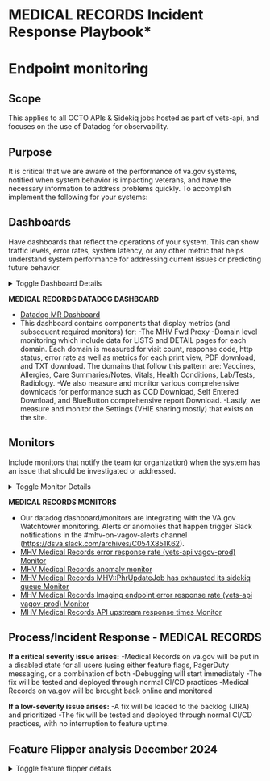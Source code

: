 # MEDICAL RECORDS Incident Response Playbook* 


# Endpoint monitoring

## Scope 
This applies to all OCTO APIs & Sidekiq jobs hosted as part of vets-api, and focuses on the use of Datadog for observability.

## Purpose
It is critical that we are aware of the performance of va.gov systems, notified when system behavior is impacting veterans, 
and have the necessary information to address problems quickly.  To accomplish implement the following for your systems:

## Dashboards
Have dashboards that reflect the operations of your system.  This can show traffic levels, error rates, system latency, or any 
other metric that helps understand system performance for addressing current issues or predicting future behavior.  

<details>
  <summary>Toggle Dashboard Details</summary>

### Dashboard recommendations
- For quantitative data that is measured over time look into using metrics, or creating custom metrics.  Metrics are faster to query,
  and are retained in an indexed state for longer.  Generally *do not* tag metrics with highly unique values (like IDs) because
  it can greatly increase the cost.  Look into the use of statsd for publishing clear quantitative data from vets-api code.
- For qualitative data that requires more context consider the use of logs.  When possible logs should be written out in a JSON format
  to permit better searchability.
- It is recommended to include APM timeseries metrics for errors in your Dashboards.  APM will only show error cases, and has a more limited
  duration, but it's click-through capability to show rich debugging data is useful.  We recommend noting that APM widgets on a Dashboard
  have the click-through capability so users can easily find them.
- When appropriate it is recommended to create a dashboard that models behavior for high impact/risk launches, showing the impact of changes
  and identifying new errors that happen post-launch.  This type of dashboard can often be deleted or incorporated into other dashboards
  after a successful release.
</details>

**MEDICAL RECORDS DATADOG DASHBOARD**
- [Datadog MR Dashboard](https://vagov.ddog-gov.com/dashboard/8tk-8fe-cin/mhv-medical-records?refresh_mode=sliding&from_ts=1696699383284&to_ts=1699291383284&live=true)
- This dashboard contains components that display metrics (and subsequent required monitors) for:
  -The MHV Fwd Proxy
  -Domain level monitoring which include data for LISTS and DETAIL pages for each domain.  Each domain is measured for visit count, response code, http status, error rate as well as metrics for each print view, PDF download, and TXT download.  The domains that follow this pattern are: Vaccines, Allergies, Care Summaries/Notes, Vitals, Health Conditions, Lab/Tests, Radiology.
  -We also measure and monitor various comprehensive downloads for performance such as CCD Download, Self Entered Download, and BlueButton comprehensive report Download.
  -Lastly, we measure and monitor the Settings (VHIE sharing mostly) that exists on the site.


## Monitors
Include monitors that notify the team (or organization) when the system has an issue that should be investigated or addressed.

<details>
  <summary>Toggle Monitor Details</summary>

  ### Monitor types
*A team can determine the specific functionality that should be monitored based on the system's functionality, but we generally 
expect that the following three scenarios will be covered:*
- **High error counts** - cases where the system produces unexpectedly high number of errors
- **Anomonously low traffic** - the system encounters less traffic than expected for a given period of time.  This is often
  indicative of a failure elsewhere upstream in the system.
- **Silent failures in processing** - You should have monitors for any case where the system can encounters failures that impacts a
  veteran submission.  *This is crucially important for cases where a Veteran is not aware that their submission has failed - the
  requirement is that every one of these cases is addressed*
- *Any other cases that the team feels is important to provide a reliable, responsive service to Veterans.*

### Monitor recommendations
- Make monitor alerts *actionable*.  Frequent non-actionable monitor alerts lead teams to ignore monitors and
  eventually miss important issues.
- Expect to have to iterate on monitor thresholds and messages to ensure that they are actionable over time.
- Have a process for communicating monitor alerts.  Typically monitors alerts are configured to send a message to a Slack channel,
  which provides visibility and a historical record.
  - Viewers should have a way to identify the status of an alert (emojis or replies)
  - It is recommended to have a separate channel for monitoring Slack notifications because alerts can
    overwhelm a more general channel.
- DO NOT put any PII or PHI in a notification message ever.  
- DO NOT group large numbers of controller actions into single alerts unless there is a particular reason to do so.  Grouped
- Consider using the default_zero() function when measuring traffic that can often drop to zero.  Empty result sets often do not
  respond to low traffic in expected ways
- Whenever possible try to segment errors by cause: a monitor is much more useful and reduces team toil if it specifically notes that
  the issue is being, (for instance), caused by an upstream system or TIC latency.
- Include clear guidance for different target groups in monitor alerts
- Only include monitor warnings (as opposed to alerts) if there is a team that is specifically going to act on them.

## Process expectations
- It is expected that teams will monitor alert notifications and deal with them appropriately for their respective products.
- Monitor alert notifications should include links to playbooks that explain how to review and address alerts.
- If a team finds they are receiving too many or too few alerts, adjust the parameters or methology for the monitor.  

## SLOs and Business/Product Metrics
- This document is focused on operational metrics for well running applications, but Datadog can also be used for providing business
  metrics using tools like SLOs.

## Watch Officer (watchtower) Process
- High priority applications may need to be included in the Watchtower program
- Guidelines on the Watchtower can be found [here](https://depo-platform-documentation.scrollhelp.site/developer-docs/watchtower-integration)
- Teams can mark monitors for Watch Officer review by adding the `watchtower` tag to the monitor.
- Be sure to that all Watchtower include clear instructions for the Watch Officer to follow

## General
- ALWAYS check with Dashboard, Monitor, and SLO Owners prior to making changes to them.  

## Access rights
- For reviewing Dashboards, Monitors, and SLOs a user can request `datadog readonly` role access.  If a user needs access to create or modify
  dashboards, monitors, or SLOs they can request `VFS Team Pilot` role access
</details>

**MEDICAL RECORDS MONITORS**
- Our datadog dashboard/monitors are integrating with the VA.gov Watchtower monitoring.  Alerts or anomolies that happen trigger Slack notifications in the #mhv-on-vagov-alerts channel (https://dsva.slack.com/archives/C054X851K62).
- [MHV Medical Records error response rate (vets-api vagov-prod) Monitor](https://vagov.ddog-gov.com/monitors/199793) 
- [MHV Medical Records anomaly monitor](https://vagov.ddog-gov.com/monitors/199800)
- [MHV Medical Records MHV::PhrUpdateJob has exhausted its sidekiq queue Monitor](https://vagov.ddog-gov.com/monitors/199803)
- [MHV Medical Records Imaging endpoint error response rate (vets-api vagov-prod) Monitor](https://vagov.ddog-gov.com/monitors/303429)
- [MHV Medical Records API upstream response times Monitor](https://vagov.ddog-gov.com/monitors/172423)

## Process/Incident Response - MEDICAL RECORDS

**If a critical severity issue arises:**
-Medical Records on va.gov will be put in a disabled state for all users (using either feature flags, PagerDuty messaging, or a combination of both
-Debugging will start immediately
-The fix will be tested and deployed through normal CI/CD practices
-Medical Records on va.gov will be brought back online and monitored

**If a low-severity issue arises:**
-A fix will be loaded to the backlog (JIRA) and prioritized
-The fix will be tested and deployed through normal CI/CD practices, with no interruption to feature uptime.

## Feature Flipper analysis December 2024
<details>
  <summary>Toggle feature flipper details</summary>   
  
| Feature Toggle Name                      | Description                                                                      | Current State | 
| ---------------------------------------- | -------------------------------------------------------------------------------- | ------------- | 
| mhvMedicationsDisplayAllergies           | Show Allergies                                                                   | true          |                       
| mhvMedicalRecordsDisplayVaccines         | Show Vaccines                                                                    | true          |                       
| mhvMedicalRecordsDisplayVitals           | Show Vitals                                                                      | true          |                       
| mhvMedicalRecordsDisplayLabsAndTests     | Show Labs/Test                                                                   | true          |                       
| mhvMedicalRecordsDisplayConditions       | Show Conditions                                                                  | true          |                       
| mhvMedicalRecordsDisplayNotes            | Show Notes                                                                       | true          |                       
| mhvMedicalRecordsDisplaySettingsPage     | Show Settings                                                                    | false         |                       
| mhvIntegrationMedicalRecordsToPhase1     | Download:<br>-Blue Button<br>-CCD<br>-Self-Entered Data<br>Hides:<br>-Learn More | false         |                       
| mhvTransitionalMedicalRecordsLandingPage | Show `Coming Soon`<br>landing page                                                                                 | true          |                       
| mhvMedicalRecordsAllowTxtDownloads       | Enables:<br> Print and Download<br>on domain pages                              | true          |                       
| mhvMedicalRecordsToVaGovRelease          | Enable overalll access to MR                                                     | true          |                       
| mhvMedicalRecordsRedactFHIRClientLogs    | vets-api - hide PII in logs                                                      | false         |                       
| mhvMedicalRecordsNewEligibilityCheck     | vets-api - use new eligibility<br>check instead of relying on<br>account type    | false         |                       
| mhvMedicalRecordsDisplayDomains          | Unused?                                                                          | false         |                       
| mhvMedicalRecordsDisplaySidenav          | Unused?                                                                          | true          |                       
| mhvMedicalRecordsPhrRefreshOnLogin       | vets-api - Unused?                                                               | false         |                       
| mhvMedicalRecordsKillExternalLinks       | Only used for testing<br>Toggled in code                                         | N/A           |                       

</details>

